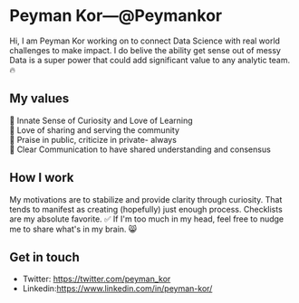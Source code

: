 # Peyman Kor—@Peymankor

Hi, I am Peyman Kor working on to connect Data Science with real world challenges to make impact. I do belive the ability get sense out of messy Data is a super power that could add significant value to any analytic team. :fire:

## My values
🌟 Innate Sense of Curiosity and Love of Learning<br>
💖 Love of sharing and serving the community<br>
🍏 Praise in public, criticize in private- always<br>
🙌 Clear Communication to have shared understanding and consensus

## How I work
My motivations are to stabilize and provide clarity through curiosity. That tends to manifest as creating (hopefully) just enough process. Checklists are my absolute favorite. ✅ If I'm too much in my head, feel free to nudge me to share what's in my brain. 😸

## Get in touch
- Twitter: https://twitter.com/peyman_kor
- Linkedin:https://www.linkedin.com/in/peyman-kor/
